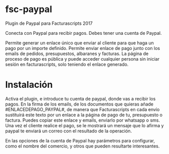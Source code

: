 # fsc-paypal
Plugin de Paypal para Facturascripts 2017

Conecta con Paypal para recibir pagos.
Debes tener una cuenta de Paypal.

Permite generar un enlace único que enviar al cliente para que haga un pago por un importe definido.
Permite enviar enlace de pago junto con los emails de pedidos, presupuestos, albaranes y facturas.
La página de proceso de pago es pública y puede acceder cualquier persona sin iniciar sesíón en facturascripts, solo teniendo el enlace generado.

# Instalación
Activa el plugin, e introduce tu cuenta de paypal, donde vas a recibir los pagos.
En la firma de los emails, de los documentos que quieras añade #ENLACEDEPAGO_PAYPAL#, de manera que Facturascripts en cada envío sustituirá este texto por un enlace a la página de pago de tu, presupuesto o factura.
Puedes copiar este enlace y emails, enviarlo por whatsapp o sms.
Una vez el cliente realice el pago, se le mostrará un mensaje que lo afirma y paypal te enviará un correo con el resultado de la operación.

En las opciones de la cuenta de Paypal hay parámetros para configurar, como el nombre del comercio, y otros que pueden resultarte interesantes.
